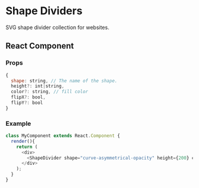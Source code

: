 # Shape Dividers
SVG shape divider collection for websites.

## React Component

### Props

```js
{
  shape: string, // The name of the shape.
  height?: int|string,
  color?: string, // fill color
  flipX?: bool,
  flipY?: bool
}
```

### Example

```js
class MyComponent extends React.Component {
  render(){
    return (
      <div>
        <ShapeDivider shape="curve-asymmetrical-opacity" height={200} color="#abcdef" flipX />
      </div>
    );
  }
}
```
